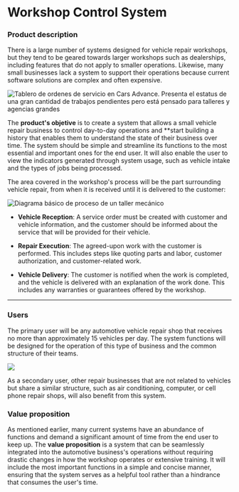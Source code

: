 # Workshop Control System

### Product description

There is a large number of systems designed for vehicle repair workshops, but they tend to be geared towards larger workshops such as dealerships, including features that do not apply to smaller operations. Likewise, many small businesses lack a system to support their operations because current software solutions are complex and often expensive.

![Tablero de ordenes de servicio en Cars Advance. Presenta el estatus de una gran cantidad de trabajos pendientes pero está pensado para talleres y agencias grandes](https://atsuro0.s-ul.eu/FBhmn5l1)

The **product's objetive** is to create a system that allows a small vehicle repair business to control day-to-day operations and **start building a history that enables them to understand the state of their business over time. The system should be simple and streamline its functions to the most essential and important ones for the end user. It will also enable the user to view the indicators generated through system usage, such as vehicle intake and the types of jobs being processed.

The area covered in the workshop's process will be the part surrounding vehicle repair, from when it is received until it is delivered to the customer:

![Diagrama básico de proceso de un taller mecánico](https://atsuro0.s-ul.eu/sMIkhJVj)

- **Vehicle Reception**: A service order must be created with customer and vehicle information, and the customer should be informed about the service that will be provided for their vehicle.

- **Repair Execution**: The agreed-upon work with the customer is performed. This includes steps like quoting parts and labor, customer authorization, and customer-related work.

- **Vehicle Delivery**: The customer is notified when the work is completed, and the vehicle is delivered with an explanation of the work done. This includes any warranties or guarantees offered by the workshop.



---
### Users

The primary user will be any automotive vehicle repair shop that receives no more than approximately 15 vehicles per day. The system functions will be designed for the operation of this type of business and the common structure of their teams.

![](https://lh3.googleusercontent.com/bmTcj2dmu-coxFlNPeoIcJQurrak3fmlSg1S8s2GD_SVwUfO82Zf5jE9eGNDHSBfmePdPN7IhVjDBncElJP6ypqjY8TEXvsm4l0Y8OmG7E8jtXKqOpZ0o0wy_4sZPzlRzkuQ7nclHSgBWK4YjoJYOQ)

As a secondary user, other repair businesses that are not related to vehicles but share a similar structure, such as air conditioning, computer, or cell phone repair shops, will also benefit from this system.

### Value proposition

As mentioned earlier, many current systems have an abundance of functions and demand a significant amount of time from the end user to keep up. The **value proposition** is a system that can be seamlessly integrated into the automotive business's operations without requiring drastic changes in how the workshop operates or extensive training. It will include the most important functions in a simple and concise manner, ensuring that the system serves as a helpful tool rather than a hindrance that consumes the user's time.
